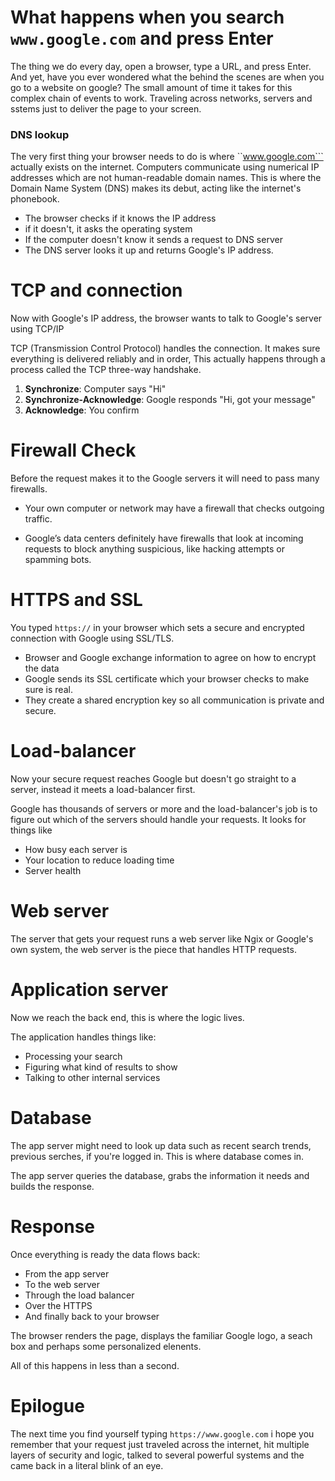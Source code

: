 # What happens when you search ```www.google.com```  and press Enter

The thing we do every day, open a browser, type a URL, and press Enter. And yet, have you ever wondered what the behind the scenes are when you go to a website on google? The small amount of time it takes for this complex chain of events to work. Traveling across networks, servers and sstems just to deliver the page to your screen.

### DNS lookup
The very first thing  your browser needs to do is where ``www.google.com``` actually exists on the internet. Computers communicate using numerical IP addresses which are not human-readable domain names. This is where the Domain Name System (DNS) makes its debut, acting like the internet's phonebook.

- The browser checks if it knows the IP address
- if it doesn't, it asks the operating system
- If the computer doesn't know it sends a request to DNS server
- The DNS server looks it up and returns Google's IP address.

# TCP and connection
Now with Google's IP address, the browser wants to talk to Google's server using TCP/IP

TCP (Transmission Control Protocol) handles the connection. It makes sure everything is delivered reliably and in order, This actually happens through a process called the TCP three-way handshake. 

1. **Synchronize**: Computer says "Hi"
2. **Synchronize-Acknowledge**:  Google responds "Hi, got your message"
3. **Acknowledge**: You confirm

# Firewall Check 
Before the request makes it to the Google servers it will need to pass many firewalls.


- Your own computer or network may have a firewall that checks outgoing traffic.

- Google’s data centers definitely have firewalls that look at incoming requests to block anything suspicious, like hacking attempts or spamming bots.


# HTTPS and SSL 
You typed ```https://``` in your browser which sets a secure and encrypted connection with Google using SSL/TLS.

- Browser and Google exchange information to agree on how to encrypt the data 
- Google sends its SSL certificate which your browser checks to make sure is real.
- They create a shared encryption key so all communication is private and secure.

# Load-balancer 
Now your secure request reaches Google but doesn't go straight to a server, instead it meets a load-balancer first.

Google has thousands of servers or more and the load-balancer's job is to figure out which of the servers should handle your requests. It looks for things like 

- How busy each server is 
- Your location to reduce loading time
- Server health

# Web server

The server that gets your request runs a web server like Ngix or Google's own system, the web server is the piece that handles HTTP requests.


# Application server
Now we reach the back end, this is where the logic lives.

The application handles things like:
- Processing your search
- Figuring what kind of results to show
- Talking to other internal services

# Database
The app server might need to look up data such as recent search trends, previous serches, if you're logged in. This is where database comes in.

The app server queries the database, grabs the information it needs and builds the response.

# Response
Once everything is ready the data flows back:
- From the app server 
- To the web server
- Through the load balancer
- Over the HTTPS
- And finally back to your browser

The browser renders the page, displays the familiar Google logo, a seach box and perhaps some personalized elenents.

All of this happens in less than a second.

# Epilogue
 The next time you find yourself typing ```https://www.google.com``` i hope you remember that your request just traveled across the internet, hit multiple layers of security and logic, talked to several powerful systems and the came back in a literal blink of an eye.

